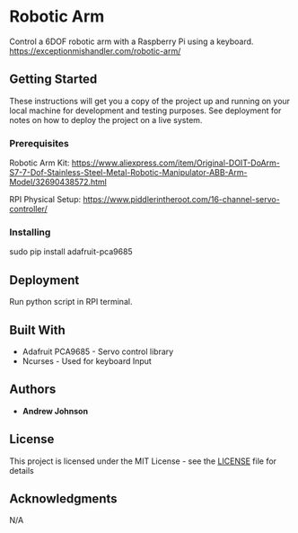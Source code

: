 # Robotic Arm

Control a 6DOF robotic arm with a Raspberry Pi using a keyboard.
https://exceptionmishandler.com/robotic-arm/

## Getting Started

These instructions will get you a copy of the project up and running on your local machine for development and testing purposes. See deployment for notes on how to deploy the project on a live system.

### Prerequisites

Robotic Arm Kit:
https://www.aliexpress.com/item/Original-DOIT-DoArm-S7-7-Dof-Stainless-Steel-Metal-Robotic-Manipulator-ABB-Arm-Model/32690438572.html

RPI Physical Setup:
https://www.piddlerintheroot.com/16-channel-servo-controller/


### Installing

sudo pip install adafruit-pca9685

## Deployment

Run python script in RPI terminal.

## Built With

* Adafruit PCA9685 - Servo control library
* Ncurses - Used for keyboard Input

## Authors

* **Andrew Johnson**

## License

This project is licensed under the MIT License - see the [LICENSE](LICENSE) file for details

## Acknowledgments

N/A
